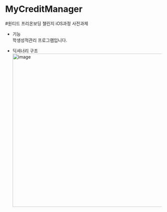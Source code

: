 # MyCreditManager
#원티드 프리온보딩 챌린지 iOS과정 사전과제


- 기능<br>
학생성적관리 프로그램입니다.<br>

- 딕셔너리 구조<br>
  <img width="495" alt="image" src="https://user-images.githubusercontent.com/94464179/234638807-18b4c99d-f33f-4c3c-9039-057a5ba59b89.png">
